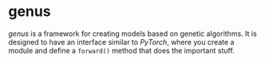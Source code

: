 # genus
*genus* is a framework for creating models based on genetic algorithms. It is designed to have an interface similar to *PyTorch*, where you create a module and define a `forward()` method that does the important stuff.
